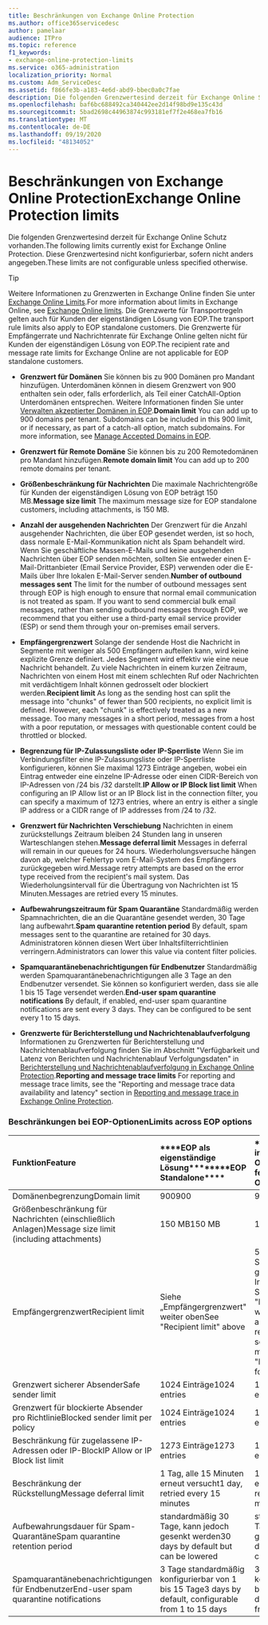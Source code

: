 ```yaml
---
title: Beschränkungen von Exchange Online Protection
ms.author: office365servicedesc
author: pamelaar
audience: ITPro
ms.topic: reference
f1_keywords:
- exchange-online-protection-limits
ms.service: o365-administration
localization_priority: Normal
ms.custom: Adm_ServiceDesc
ms.assetid: f866fe3b-a183-4e6d-abd9-bbec0a0c7fae
description: Die folgenden Grenzwertesind derzeit für Exchange Online Schutz vorhanden. Diese Grenzwertesind nicht konfigurierbar, sofern nicht anders angegeben.
ms.openlocfilehash: baf6bc688492ca340442ee2d14f98bd9e135c43d
ms.sourcegitcommit: 5bad2698c44963874c993181ef7f2e468ea7fb16
ms.translationtype: MT
ms.contentlocale: de-DE
ms.lasthandoff: 09/19/2020
ms.locfileid: "48134052"
---
```

# <a name="exchange-online-protection-limits"></a><span data-ttu-id="947dc-104">Beschränkungen von Exchange Online Protection</span><span class="sxs-lookup"><span data-stu-id="947dc-104">Exchange Online Protection limits</span></span>

<span data-ttu-id="947dc-105">Die folgenden Grenzwertesind derzeit für Exchange Online Schutz vorhanden.</span><span class="sxs-lookup"><span data-stu-id="947dc-105">The following limits currently exist for Exchange Online Protection.</span></span> <span data-ttu-id="947dc-106">Diese Grenzwertesind nicht konfigurierbar, sofern nicht anders angegeben.</span><span class="sxs-lookup"><span data-stu-id="947dc-106">These limits are not configurable unless specified otherwise.</span></span> 
  
> [!TIP]
> <span data-ttu-id="947dc-107">Weitere Informationen zu Grenzwerten in Exchange Online finden Sie unter [Exchange Online Limits](../exchange-online-service-description/exchange-online-limits.md).</span><span class="sxs-lookup"><span data-stu-id="947dc-107">For more information about limits in Exchange Online, see [Exchange Online limits](../exchange-online-service-description/exchange-online-limits.md).</span></span> <span data-ttu-id="947dc-108">Die Grenzwerte für Transportregeln gelten auch für Kunden der eigenständigen Lösung von EOP.</span><span class="sxs-lookup"><span data-stu-id="947dc-108">The transport rule limits also apply to EOP standalone customers.</span></span> <span data-ttu-id="947dc-109">Die Grenzwerte für Empfängerrate und Nachrichtenrate für Exchange Online gelten nicht für Kunden der eigenständigen Lösung von EOP.</span><span class="sxs-lookup"><span data-stu-id="947dc-109">The recipient rate and message rate limits for Exchange Online are not applicable for EOP standalone customers.</span></span> 
  
- <span data-ttu-id="947dc-p104">**Grenzwert für Domänen** Sie können bis zu 900 Domänen pro Mandant hinzufügen. Unterdomänen können in diesem Grenzwert von 900 enthalten sein oder, falls erforderlich, als Teil einer CatchAll-Option Unterdomänen entsprechen. Weitere Informationen finden Sie unter [Verwalten akzeptierter Domänen in EOP](https://go.microsoft.com/fwlink/p/?LinkId=282239).</span><span class="sxs-lookup"><span data-stu-id="947dc-p104">**Domain limit** You can add up to 900 domains per tenant. Subdomains can be included in this 900 limit, or if necessary, as part of a catch-all option, match subdomains. For more information, see [Manage Accepted Domains in EOP](https://go.microsoft.com/fwlink/p/?LinkId=282239).</span></span>

- <span data-ttu-id="947dc-113">**Grenzwert für Remote Domäne** Sie können bis zu 200 Remotedomänen pro Mandant hinzufügen.</span><span class="sxs-lookup"><span data-stu-id="947dc-113">**Remote domain limit** You can add up to 200 remote domains per tenant.</span></span>
    
- <span data-ttu-id="947dc-114">**Größenbeschränkung für Nachrichten** Die maximale Nachrichtengröße für Kunden der eigenständigen Lösung von EOP beträgt 150 MB.</span><span class="sxs-lookup"><span data-stu-id="947dc-114">**Message size limit** The maximum message size for EOP standalone customers, including attachments, is 150 MB.</span></span> 
    
- <span data-ttu-id="947dc-p105">**Anzahl der ausgehenden Nachrichten** Der Grenzwert für die Anzahl ausgehender Nachrichten, die über EOP gesendet werden, ist so hoch, dass normale E-Mail-Kommunikation nicht als Spam behandelt wird. Wenn Sie geschäftliche Massen-E-Mails und keine ausgehenden Nachrichten über EOP senden möchten, sollten Sie entweder einen E-Mail-Drittanbieter (Email Service Provider, ESP) verwenden oder die E-Mails über Ihre lokalen E-Mail-Server senden.</span><span class="sxs-lookup"><span data-stu-id="947dc-p105">**Number of outbound messages sent** The limit for the number of outbound messages sent through EOP is high enough to ensure that normal email communication is not treated as spam. If you want to send commercial bulk email messages, rather than sending outbound messages through EOP, we recommend that you either use a third-party email service provider (ESP) or send them through your on-premises email servers.</span></span> 
    
- <span data-ttu-id="947dc-p106">**Empfängergrenzwert** Solange der sendende Host die Nachricht in Segmente mit weniger als 500 Empfängern aufteilen kann, wird keine explizite Grenze definiert. Jedes Segment wird effektiv wie eine neue Nachricht behandelt. Zu viele Nachrichten in einem kurzen Zeitraum, Nachrichten von einem Host mit einem schlechten Ruf oder Nachrichten mit verdächtigem Inhalt können gedrosselt oder blockiert werden.</span><span class="sxs-lookup"><span data-stu-id="947dc-p106">**Recipient limit** As long as the sending host can split the message into "chunks" of fewer than 500 recipients, no explicit limit is defined. However, each "chunk" is effectively treated as a new message. Too many messages in a short period, messages from a host with a poor reputation, or messages with questionable content could be throttled or blocked.</span></span> 
    
- <span data-ttu-id="947dc-120">**Begrenzung für IP-Zulassungsliste oder IP-Sperrliste** Wenn Sie im Verbindungsfilter eine IP-Zulassungsliste oder IP-Sperrliste konfigurieren, können Sie maximal 1273 Einträge angeben, wobei ein Eintrag entweder eine einzelne IP-Adresse oder einen CIDR-Bereich von IP-Adressen von /24 bis /32 darstellt.</span><span class="sxs-lookup"><span data-stu-id="947dc-120">**IP Allow or IP Block list limit** When configuring an IP Allow list or an IP Block list in the connection filter, you can specify a maximum of 1273 entries, where an entry is either a single IP address or a CIDR range of IP addresses from /24 to /32.</span></span> 
    
- <span data-ttu-id="947dc-121">**Grenzwert für Nachrichten Verschiebung** Nachrichten in einem zurückstellungs Zeitraum bleiben 24 Stunden lang in unseren Warteschlangen stehen.</span><span class="sxs-lookup"><span data-stu-id="947dc-121">**Message deferral limit** Messages in deferral will remain in our queues for 24 hours.</span></span> <span data-ttu-id="947dc-122">Wiederholungsversuche hängen davon ab, welcher Fehlertyp vom E-Mail-System des Empfängers zurückgegeben wird.</span><span class="sxs-lookup"><span data-stu-id="947dc-122">Message retry attempts are based on the error type received from the recipient's mail system.</span></span> <span data-ttu-id="947dc-123">Das Wiederholungsintervall für die Übertragung von Nachrichten ist 15 Minuten.</span><span class="sxs-lookup"><span data-stu-id="947dc-123">Messages are retried every 15 minutes.</span></span> 
    
- <span data-ttu-id="947dc-124">**Aufbewahrungszeitraum für Spam Quarantäne** Standardmäßig werden Spamnachrichten, die an die Quarantäne gesendet werden, 30 Tage lang aufbewahrt.</span><span class="sxs-lookup"><span data-stu-id="947dc-124">**Spam quarantine retention period** By default, spam messages sent to the quarantine are retained for 30 days.</span></span> <span data-ttu-id="947dc-125">Administratoren können diesen Wert über Inhaltsfilterrichtlinien verringern.</span><span class="sxs-lookup"><span data-stu-id="947dc-125">Administrators can lower this value via content filter policies.</span></span> 
    
- <span data-ttu-id="947dc-p109">**Spamquarantänebenachrichtigungen für Endbenutzer** Standardmäßig werden Spamquarantänebenachrichtigungen alle 3 Tage an den Endbenutzer versendet. Sie können so konfiguriert werden, dass sie alle 1 bis 15 Tage versendet werden.</span><span class="sxs-lookup"><span data-stu-id="947dc-p109">**End-user spam quarantine notifications** By default, if enabled, end-user spam quarantine notifications are sent every 3 days. They can be configured to be sent every 1 to 15 days.</span></span> 
    
- <span data-ttu-id="947dc-128">**Grenzwerte für Berichterstellung und Nachrichtenablaufverfolgung** Informationen zu Grenzwerten für Berichterstellung und Nachrichtenablaufverfolgung finden Sie im Abschnitt "Verfügbarkeit und Latenz von Berichten und Nachrichtenablauf Verfolgungsdaten" in [Berichterstellung und Nachrichtenablaufverfolgung in Exchange Online Protection](https://go.microsoft.com/fwlink/?LinkId=394248).</span><span class="sxs-lookup"><span data-stu-id="947dc-128">**Reporting and message trace limits** For reporting and message trace limits, see the "Reporting and message trace data availability and latency" section in [Reporting and message trace in Exchange Online Protection](https://go.microsoft.com/fwlink/?LinkId=394248).</span></span>
    
### <a name="limits-across-eop-options"></a><span data-ttu-id="947dc-129">Beschränkungen bei EOP-Optionen</span><span class="sxs-lookup"><span data-stu-id="947dc-129">Limits across EOP options</span></span>

|<span data-ttu-id="947dc-130">**Funktion**</span><span class="sxs-lookup"><span data-stu-id="947dc-130">**Feature**</span></span>|<span data-ttu-id="947dc-131">\*\*\*\*EOP als eigenständige Lösung\*\*\*\*</span><span class="sxs-lookup"><span data-stu-id="947dc-131">\*\*\*\*EOP Standalone\*\*\*\*</span></span>|<span data-ttu-id="947dc-132">\*\*\*\*EOP-Funktionen in Exchange Online\*\*\*\*</span><span class="sxs-lookup"><span data-stu-id="947dc-132">\*\*\*\*EOP features in Exchange Online\*\*\*\*</span></span>|<span data-ttu-id="947dc-133">\*\*\*\*Exchange Enterprise CAL mit Diensten\*\*\*\*</span><span class="sxs-lookup"><span data-stu-id="947dc-133">\*\*\*\*Exchange Enterprise CAL with Services\*\*\*\*</span></span>|
|:-----|:-----|:-----|:-----|
|<span data-ttu-id="947dc-134">Domänenbegrenzung</span><span class="sxs-lookup"><span data-stu-id="947dc-134">Domain limit</span></span>  <br/> |<span data-ttu-id="947dc-135">900</span><span class="sxs-lookup"><span data-stu-id="947dc-135">900</span></span>  <br/> |<span data-ttu-id="947dc-136">900</span><span class="sxs-lookup"><span data-stu-id="947dc-136">900</span></span>  <br/> |<span data-ttu-id="947dc-137">900</span><span class="sxs-lookup"><span data-stu-id="947dc-137">900</span></span>  <br/> |
|<span data-ttu-id="947dc-138">Größenbeschränkung für Nachrichten (einschließlich Anlagen)</span><span class="sxs-lookup"><span data-stu-id="947dc-138">Message size limit (including attachments)</span></span>  <br/> |<span data-ttu-id="947dc-139">150 MB</span><span class="sxs-lookup"><span data-stu-id="947dc-139">150 MB</span></span>  <br/> |<span data-ttu-id="947dc-140">150 MB</span><span class="sxs-lookup"><span data-stu-id="947dc-140">150 MB</span></span>  <br/> |<span data-ttu-id="947dc-141">150 MB</span><span class="sxs-lookup"><span data-stu-id="947dc-141">150 MB</span></span>  <br/> |
|<span data-ttu-id="947dc-142">Empfängergrenzwert</span><span class="sxs-lookup"><span data-stu-id="947dc-142">Recipient limit</span></span>  <br/> |<span data-ttu-id="947dc-143">Siehe „Empfängergrenzwert" weiter oben</span><span class="sxs-lookup"><span data-stu-id="947dc-143">See "Recipient limit" above</span></span>  <br/> |<span data-ttu-id="947dc-144">500 Empfänger beim Senden von einem gehosteten Postfach; Informationen finden Sie unter "Empfängergrenzwert" weiter oben bei anderen Szenarien</span><span class="sxs-lookup"><span data-stu-id="947dc-144">500 recipients when sending from a hosted mailbox; see "Recipient limit" above for other scenarios</span></span>  <br/> |<span data-ttu-id="947dc-145">Siehe „Empfängergrenzwert" weiter oben</span><span class="sxs-lookup"><span data-stu-id="947dc-145">See "Recipient limit" above</span></span>  <br/> |
|<span data-ttu-id="947dc-146">Grenzwert sicherer Absender</span><span class="sxs-lookup"><span data-stu-id="947dc-146">Safe sender limit</span></span>  <br/> |<span data-ttu-id="947dc-147">1024 Einträge</span><span class="sxs-lookup"><span data-stu-id="947dc-147">1024 entries</span></span>  <br/> |<span data-ttu-id="947dc-148">1024 Einträge</span><span class="sxs-lookup"><span data-stu-id="947dc-148">1024 entries</span></span>  <br/> ||
|<span data-ttu-id="947dc-149">Grenzwert für blockierte Absender pro Richtlinie</span><span class="sxs-lookup"><span data-stu-id="947dc-149">Blocked sender limit per policy</span></span>  <br/> |<span data-ttu-id="947dc-150">1024 Einträge</span><span class="sxs-lookup"><span data-stu-id="947dc-150">1024 entries</span></span>  <br/> |<span data-ttu-id="947dc-151">1024 Einträge</span><span class="sxs-lookup"><span data-stu-id="947dc-151">1024 entries</span></span>  <br/> ||
|<span data-ttu-id="947dc-152">Beschränkung für zugelassene IP-Adressen oder IP-Block</span><span class="sxs-lookup"><span data-stu-id="947dc-152">IP Allow or IP Block list limit</span></span>  <br/> |<span data-ttu-id="947dc-153">1273 Einträge</span><span class="sxs-lookup"><span data-stu-id="947dc-153">1273 entries</span></span>  <br/> |<span data-ttu-id="947dc-154">1273 Einträge</span><span class="sxs-lookup"><span data-stu-id="947dc-154">1273 entries</span></span>  <br/> |<span data-ttu-id="947dc-155">1273 Einträge</span><span class="sxs-lookup"><span data-stu-id="947dc-155">1273 entries</span></span>  <br/> |
|<span data-ttu-id="947dc-156">Beschränkung der Rückstellung</span><span class="sxs-lookup"><span data-stu-id="947dc-156">Message deferral limit</span></span>  <br/> |<span data-ttu-id="947dc-157">1 Tag, alle 15 Minuten erneut versucht</span><span class="sxs-lookup"><span data-stu-id="947dc-157">1 day, retried every 15 minutes</span></span>  <br/> |<span data-ttu-id="947dc-158">1 Tag, alle 15 Minuten erneut versucht</span><span class="sxs-lookup"><span data-stu-id="947dc-158">1 day, retried every 15 minutes</span></span>  <br/> |<span data-ttu-id="947dc-159">1 Tag, alle 15 Minuten erneut versucht</span><span class="sxs-lookup"><span data-stu-id="947dc-159">1 day, retried every 15 minutes</span></span>  <br/> |
|<span data-ttu-id="947dc-160">Aufbewahrungsdauer für Spam-Quarantäne</span><span class="sxs-lookup"><span data-stu-id="947dc-160">Spam quarantine retention period</span></span>  <br/> |<span data-ttu-id="947dc-161">standardmäßig 30 Tage, kann jedoch gesenkt werden</span><span class="sxs-lookup"><span data-stu-id="947dc-161">30 days by default but can be lowered</span></span>  <br/> |<span data-ttu-id="947dc-162">standardmäßig 30 Tage, kann jedoch gesenkt werden</span><span class="sxs-lookup"><span data-stu-id="947dc-162">30 days by default but can be lowered</span></span>  <br/> |<span data-ttu-id="947dc-163">standardmäßig 30 Tage, kann jedoch gesenkt werden</span><span class="sxs-lookup"><span data-stu-id="947dc-163">30 days by default but can be lowered</span></span>  <br/> |
|<span data-ttu-id="947dc-164">Spamquarantänebenachrichtigungen für Endbenutzer</span><span class="sxs-lookup"><span data-stu-id="947dc-164">End-user spam quarantine notifications</span></span>  <br/> |<span data-ttu-id="947dc-165">3 Tage standardmäßig konfigurierbar von 1 bis 15 Tage</span><span class="sxs-lookup"><span data-stu-id="947dc-165">3 days by default, configurable from 1 to 15 days</span></span>  <br/> |<span data-ttu-id="947dc-166">3 Tage standardmäßig konfigurierbar von 1 bis 15 Tage</span><span class="sxs-lookup"><span data-stu-id="947dc-166">3 days by default, configurable from 1 to 15 days</span></span>  <br/> |<span data-ttu-id="947dc-167">3 Tage standardmäßig konfigurierbar von 1 bis 15 Tage</span><span class="sxs-lookup"><span data-stu-id="947dc-167">3 days by default, configurable from 1 to 15 days</span></span>  <br/> |
   

